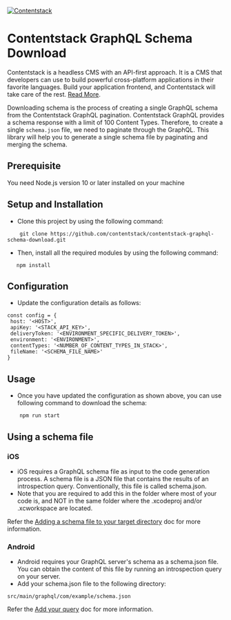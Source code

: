 [![Contentstack](https://www.contentstack.com/docs/static/images/contentstack.png)](https://www.contentstack.com/)

# Contentstack GraphQL Schema Download
Contentstack is a headless CMS with an API-first approach. It is a CMS that developers can use to build powerful cross-platform applications in their favorite languages. Build your application frontend, and Contentstack will take care of the rest. [Read More](https://www.contentstack.com/).

Downloading schema is the process of creating a single GraphQL schema from the Contentstack GraphQL pagination.
Contentstack GraphQL provides a schema response with a limit of 100 Content Types. Therefore, to create a single ```schema.json``` file, we need to paginate through the GraphQL. This library will help you to generate a single schema file by paginating and merging the schema.

## Prerequisite
You need Node.js version 10 or later installed on your machine

## Setup and Installation
 - Clone this project by using the following command:
```
    git clone https://github.com/contentstack/contentstack-graphql-schema-download.git
```
 - Then, install all the required modules by using the following command:
 ```
    npm install
 ```

## Configuration
 - Update the configuration details as follows:
 ```
const config = {
  host: '<HOST>',
  apiKey: '<STACK_API_KEY>',
  deliveryToken: '<ENVIRONMENT_SPECIFIC_DELIVERY_TOKEN>',
  environment: '<ENVIRONMENT>',
  contentTypes: '<NUMBER_OF_CONTENT_TYPES_IN_STACK>',
  fileName: '<SCHEMA_FILE_NAME>'
}
 ```

## Usage
 - Once you have updated the configuration as shown above, you can use following command to download the schema:
```
    npm run start
```

## Using a schema file

### iOS 
 - iOS requires a GraphQL schema file as input to the code generation process. A schema file is a JSON file that contains the results of an introspection query. Conventionally, this file is called schema.json.
- Note that you are required to add this in the folder where most of your code is, and NOT in the same folder where the .xcodeproj and/or .xcworkspace are located.

 Refer the [Adding a schema file to your target directory](https://www.apollographql.com/docs/ios/installation/#adding-a-schema-file-to-your-target-directory) doc for more information.

### Android
 - Android requires your GraphQL server's schema as a schema.json file. You can obtain the content of this file by running an introspection query on your server.
 - Add your schema.json file to the following directory:
 ```
 src/main/graphql/com/example/schema.json
 ```

 Refer the [Add your query](https://www.apollographql.com/docs/android/essentials/get-started-kotlin/#add-your-query) doc for more information.
 